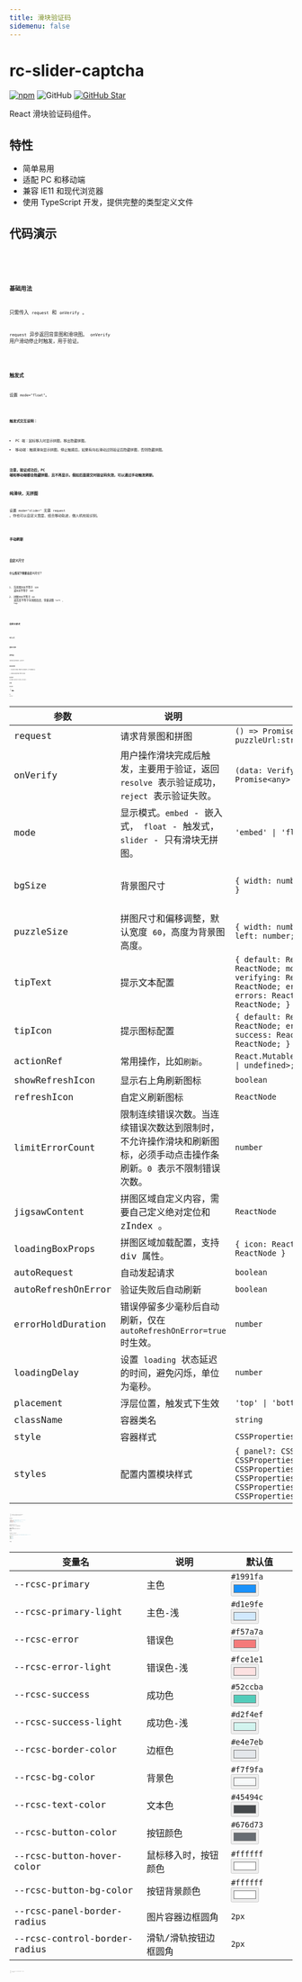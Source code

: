 ```yaml
---
title: 滑块验证码
sidemenu: false
---
```


# rc-slider-captcha

[![npm][npm]][npm-url] ![GitHub](https://img.shields.io/github/license/caijf/rc-slider-captcha.svg) [![GitHub Star][github-star]][github-url]

React 滑块验证码组件。

## 特性

- 简单易用
- 适配 PC 和移动端
- 兼容 IE11 和现代浏览器
- 使用 TypeScript 开发，提供完整的类型定义文件

## 代码演示

<code src='./demos/dev-icon.tsx' />
<code src='./demos/dev-button.tsx' />
<code src='./demos/dev-control-bar.tsx' />

### 基础用法

只需传入 `request` 和 `onVerify` 。

`request` 异步返回背景图和滑块图。 `onVerify` 用户滑动停止时触发，用于验证。

<code src='./demos/basic.tsx' />

### 触发式

设置 `mode="float"`。

<code src='./demos/float.tsx' />

**触发式交互说明：**

- PC 端：鼠标移入时显示拼图，移出隐藏拼图。
- 移动端：触摸滑块显示拼图，停止触摸后，如果有向右滑动过则验证后隐藏拼图，否则隐藏拼图。

**注意，验证成功后，PC 端和移动端都会隐藏拼图，且不再显示。假如后面提交时验证码失效，可以通过手动触发刷新。**

### 纯滑块，无拼图

设置 `mode="slider"` 无需 `request` 。你也可以自定义宽度、结合移动轨迹，做人机校验识别。

<code src='./demos/slider.tsx' />

### 手动刷新

<code src='./demos/actionRef.tsx' />

### 自定义尺寸

**什么情况下需要自定义尺寸？**

1. 背景图`宽度`不等于 `320` 或`高度`不等于 `160`
2. 拼图`宽度`不等于 `60` 或高度不等于背景图高度，需要调整 `left` 、 `top`

<code src='./demos/size.tsx' />
<code src='./demos/size2.tsx' />

### 自定义样式

<code src='./demos/custom-style.tsx' />
<code src='./demos/custom-styles.tsx' />

暗色主题

<code src='./demos/custom-dark.tsx' background="#000" />

### 自定义文本

<code src='./demos/custom-intl.tsx' />

### 请求失败

当图片接口请求失败时，友好显示。

<code src='./demos/request-failed.tsx' />

### 验证失败处理

一、验证失败不自动刷新，需要手动点击刷新图标 或 手动调用刷新方法

<code src='./demos/error.tsx' />

二、连续验证失败超过限制次数，需要手动点击刷新

<code src='./demos/errors.tsx' />

### 验证成功提示

自定义拼图内容，验证成功后显示“多少秒完成，打败了多少用户”。

<code src='./demos/custom-content.tsx' />

### 结合弹窗

<code src='./demos/modal.tsx' />

### 客户端生成拼图

> [拼图生成器](https://caijf.github.io/create-puzzle/index.html#/generator)

<code src='./demos/create-puzzle.tsx' />

## API

### SliderCaptcha

| 参数 | 说明 | 类型 | 默认值 |
| --- | --- | --- | --- |
| request | 请求背景图和拼图 | `() => Promise<{ bgUrl:string; puzzleUrl:string;}>` | - |
| onVerify | 用户操作滑块完成后触发，主要用于验证，返回 `resolve` 表示验证成功，`reject` 表示验证失败。 | `(data: VerifyParam) => Promise<any>` | - |
| mode | 显示模式。`embed` - 嵌入式， `float` - 触发式， `slider` - 只有滑块无拼图。 | `'embed' \| 'float' \| 'slider'` | `'embed'` |
| bgSize | 背景图尺寸 | `{ width: number; height: number; }` | `{ width: 320, height: 160 }` |
| puzzleSize | 拼图尺寸和偏移调整，默认宽度 `60`，高度为背景图高度。 | `{ width: number; height: number; left: number; top: number; }` | `{ width: 60 }` |
| tipText | 提示文本配置 | `{ default: ReactNode; loading: ReactNode; moving: ReactNode; verifying: ReactNode; success: ReactNode; error: ReactNode; errors: ReactNode; loadFailed: ReactNode; }` | - |
| tipIcon | 提示图标配置 | `{ default: ReactNode; loading: ReactNode; error: ReactNode; success: ReactNode; refresh: ReactNode; }` | - |
| actionRef | 常用操作，比如`刷新`。 | `React.MutableRefObject<ActionType \| undefined>;` | - |
| showRefreshIcon | 显示右上角刷新图标 | `boolean` | `true` |
| refreshIcon | 自定义刷新图标 | `ReactNode` | - |
| limitErrorCount | 限制连续错误次数。当连续错误次数达到限制时，不允许操作滑块和刷新图标，必须手动点击操作条刷新。`0` 表示不限制错误次数。 | `number` | `0` |
| jigsawContent | 拼图区域自定义内容，需要自己定义绝对定位和 zIndex 。 | `ReactNode` | - |
| loadingBoxProps | 拼图区域加载配置，支持 div 属性。 | `{ icon: ReactNode; text: ReactNode }` | - |
| autoRequest | 自动发起请求 | `boolean` | `true` |
| autoRefreshOnError | 验证失败后自动刷新 | `boolean` | `true` |
| errorHoldDuration | 错误停留多少毫秒后自动刷新，仅在 `autoRefreshOnError=true` 时生效。 | `number` | `500` |
| loadingDelay | 设置 `loading` 状态延迟的时间，避免闪烁，单位为毫秒。 | `number` | `0` |
| placement | 浮层位置，触发式下生效 | `'top' \| 'bottom'` | `'top'` |
| className | 容器类名 | `string` | - |
| style | 容器样式 | `CSSProperties` | - |
| styles | 配置内置模块样式 | `{ panel?: CSSProperties; jigsaw?: CSSProperties; bgImg?: CSSProperties; puzzleImg?: CSSProperties; control?: CSSProperties; indicator?: CSSProperties; }` | - |

> 连续错误次数说明：当用户操作滑块验证成功后，将重置连续错误次数为 0 。当用户点击限制错误次数操作条刷新时也将错误次数重置为 0 。

### VerifyParam

```typescript
type VerifyParam = {
  x: number; // 拼图 x 轴移动值（拼图和滑块按钮可移动距离不一样，这里的移动距离是计算后的拼图移动距离。）
  y: number; // y 轴移动值（按下鼠标到释放鼠标 y 轴的差值）
  sliderOffsetX: number; // 滑块 x 轴偏移值（暂时没有什么场景会用到）
  duration: number; // 操作持续时长
  trail: [number, number][]; // 移动轨迹
  targetType: 'puzzle' | 'button'; // 操作dom目标 puzzle-拼图 button-滑块按钮
  errorCount: number; // 连续错误次数
};
```

如果对安全比较重视的，可以通过 `y` `duration` `trail` 等结合算法判断是否人为操作，防止一些非人为操作破解滑块验证码。

大部分情况下，只需要将 `x` 传给后端即可（如果背景图和滑块有比例缩放，可能需要自己计算 x 乘以缩放比例）。

### actionRef

提供给外部的操作，便于一些特殊场景自定义。

```typescript
export type ActionType = {
  refresh: (resetErrorCount?: boolean) => void; // 主动刷新。true 表示重置连续错误次数为 0 ， false 表示不重置。默认为 false 。
  status: Status; // 每次获取返回当前的状态，注意它不是引用值，而是一个静态值。部分场景下配合自定义刷新操作使用。
};

export enum Status {
  Default = 1, // 默认
  Loading, // 加载中
  Moving, // 移动中
  Verify, // 验证中
  Success, // 验证成功
  Error, // 验证失败
  LoadFailed // 加载失败
}
```

### CSS 变量

| 变量名 | 说明 | 默认值 |
| --- | --- | --- |
| --rcsc-primary | 主色 | `#1991fa` <input type='color' value='#1991fa' disabled /> |
| --rcsc-primary-light | 主色-浅 | `#d1e9fe` <input type='color' value='#d1e9fe' disabled /> |
| --rcsc-error | 错误色 | `#f57a7a` <input type='color' value='#f57a7a' disabled /> |
| --rcsc-error-light | 错误色-浅 | `#fce1e1` <input type='color' value='#fce1e1' disabled /> |
| --rcsc-success | 成功色 | `#52ccba` <input type='color' value='#52ccba' disabled /> |
| --rcsc-success-light | 成功色-浅 | `#d2f4ef` <input type='color' value='#d2f4ef' disabled /> |
| --rcsc-border-color | 边框色 | `#e4e7eb` <input type='color' value='#e4e7eb' disabled /> |
| --rcsc-bg-color | 背景色 | `#f7f9fa` <input type='color' value='#f7f9fa' disabled /> |
| --rcsc-text-color | 文本色 | `#45494c` <input type='color' value='#45494c' disabled /> |
| --rcsc-button-color | 按钮颜色 | `#676d73` <input type='color' value='#676d73' disabled /> |
| --rcsc-button-hover-color | 鼠标移入时，按钮颜色 | `#ffffff` <input type='color' value='#ffffff' disabled /> |
| --rcsc-button-bg-color | 按钮背景颜色 | `#ffffff` <input type='color' value='#ffffff' disabled /> |
| --rcsc-panel-border-radius | 图片容器边框圆角 | `2px` |
| --rcsc-control-border-radius | 滑轨\/滑轨按钮边框圆角 | `2px` |

> \* 注意 IE11 不支持 css 变量，如果你的项目需要兼容 IE11，尽量不使用 css 变量改变样式。

[npm]: https://img.shields.io/npm/v/rc-slider-captcha.svg
[npm-url]: https://npmjs.com/package/rc-slider-captcha
[github-star]: https://img.shields.io/github/stars/caijf/rc-slider-captcha?style=social
[github-url]: https://github.com/caijf/rc-slider-captcha
